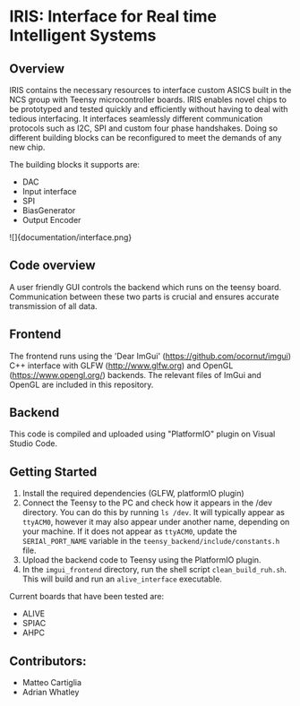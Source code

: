 # IRIS: Interface for Real time Intelligent Systems

##  Overview

IRIS contains the necessary resources to interface custom ASICS built in the NCS group with Teensy microcontroller boards. 
IRIS enables novel chips to be prototyped and tested quickly and efficiently without having to deal with tedious interfacing.  It interfaces seamlessly different communication protocols such as I2C, SPI and custom four phase handshakes. Doing so  different building blocks can be reconfigured to meet the demands of any new chip.


The building blocks it supports are:
- DAC
- Input interface
- SPI
- BiasGenerator
- Output Encoder

![]{documentation/interface.png}

## Code overview

A user friendly GUI controls the backend which runs on the teensy board. Communication between these two parts is crucial and ensures accurate transmission of all data.


## Frontend


The frontend runs using the 'Dear ImGui' (https://github.com/ocornut/imgui) C++ interface with GLFW (http://www.glfw.org) and OpenGL (https://www.opengl.org/) backends. The relevant files of ImGui and OpenGL are included in this repository. 


## Backend

This code is compiled and uploaded using "PlatformIO" plugin on Visual Studio Code.


## Getting Started

1. Install the required dependencies (GLFW, platformIO plugin)
2. Connect the Teensy to the PC and check how it appears in the /dev directory. You can do this by running `ls /dev`. It will typically appear as `ttyACM0`, however it may also appear under another name, depending on your machine. If it does not appear as `ttyACM0`, update the `SERIAl_PORT_NAME` variable in the `teensy_backend/include/constants.h` file.
3. Upload the backend code to Teensy using the PlatformIO plugin.
4. In the `imgui_frontend` directory, run the shell script `clean_build_ruh.sh`. This will build and run an `alive_interface` executable.


Current boards that have been tested are:
- ALIVE
- SPIAC
- AHPC


## Contributors:
* Matteo Cartiglia
* Adrian Whatley

